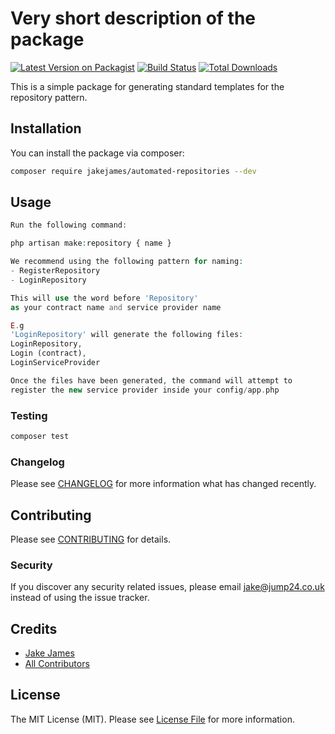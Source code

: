 # Very short description of the package

[![Latest Version on Packagist](https://img.shields.io/packagist/v/jakejames/automated-repositories.svg?style=flat-square)](https://packagist.org/packages/jakejames/automated-repositories)
[![Build Status](https://travis-ci.com/JakeJames97/Automated-Repositories.svg?token=RZLqTCZSeqTmbxpWj5Dg&branch=master)](https://travis-ci.com/JakeJames97/Automated-Repositories)
[![Total Downloads](https://img.shields.io/packagist/dt/jakejames/automated-repositories.svg?style=flat-square)](https://packagist.org/packages/jakejames/automated-repositories)

This is a simple package for generating standard templates for the repository pattern.

## Installation

You can install the package via composer:

```bash
composer require jakejames/automated-repositories --dev
```

## Usage

``` php
Run the following command:

php artisan make:repository { name }

We recommend using the following pattern for naming:
- RegisterRepository
- LoginRepository

This will use the word before 'Repository'
as your contract name and service provider name

E.g
'LoginRepository' will generate the following files:
LoginRepository,
Login (contract),
LoginServiceProvider

Once the files have been generated, the command will attempt to
register the new service provider inside your config/app.php
```

### Testing

``` bash
composer test
```

### Changelog

Please see [CHANGELOG](CHANGELOG.md) for more information what has changed recently.

## Contributing

Please see [CONTRIBUTING](CONTRIBUTING.md) for details.

### Security

If you discover any security related issues, please email jake@jump24.co.uk instead of using the issue tracker.

## Credits

- [Jake James](https://github.com/jakejames)
- [All Contributors](../../contributors)

## License

The MIT License (MIT). Please see [License File](LICENSE.md) for more information.
